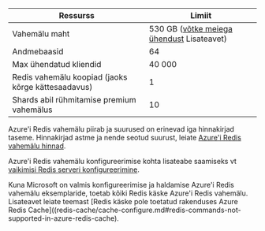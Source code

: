 | Ressurss                                    | Limiit                                  |
|---------------------------------------------|----------------------------------------|
| Vahemälu maht                                  | 530 GB ([võtke meiega ühendust](mailto:wapteams@microsoft.com?subject=Redis%20Cache%20quota%20increase) Lisateavet)                                  |
| Andmebaasid                                   | 64                                     |
| Max ühendatud kliendid                       | 40 000                                 |
| Redis vahemälu koopiad (jaoks kõrge kättesaadavus) | 1 |
| Shards abil rühmitamise premium vahemälus    | 10 |

Azure'i Redis vahemälu piirab ja suurused on erinevad iga hinnakirjad taseme. Hinnakirjad astme ja nende seotud suurust, leiate [Azure'i Redis vahemälu hinnad](https://azure.microsoft.com/pricing/details/cache/).

Azure'i Redis vahemälu konfigureerimise kohta lisateabe saamiseks vt [vaikimisi Redis serveri konfigureerimine](redis-cache/cache-configure.md#default-redis-server-configuration).

Kuna Microsoft on valmis konfigureerimise ja haldamise Azure'i Redis vahemälu eksemplaride, toetab kõiki Redis käske Azure'i Redis vahemälu. Lisateavet leiate teemast [Redis käske pole toetatud rakenduses Azure Redis Cache]((redis-cache/cache-configure.md#redis-commands-not-supported-in-azure-redis-cache).